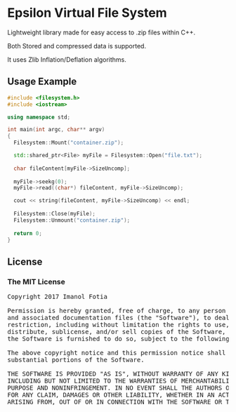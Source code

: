 # Epsilon Virtual File System

Lightweight library made for easy access to .zip files within C++.

Both Stored and compressed data is supported.

It uses Zlib Inflation/Deflation algorithms.

## Usage Example
```c++
#include <filesystem.h>
#include <iostream>

using namespace std;

int main(int argc, char** argv)
{
  Filesystem::Mount("container.zip");

  std::shared_ptr<File> myFile = Filesystem::Open("file.txt");
  
  char fileContent[myFile->SizeUncomp];
  
  myFile->seekg(0);
  myFile->read((char*) fileContent, myFile->SizeUncomp);

  cout << string(fileContent, myFile->SizeUncomp) << endl;
  
  Filesystem::Close(myFile);
  Filesystem::Unmount("container.zip");
  
  return 0;
}
```

## License
### The MIT License
<pre>
Copyright 2017 Imanol Fotia

Permission is hereby granted, free of charge, to any person obtaining a copy of this software
and associated documentation files (the "Software"), to deal in the Software without
restriction, including without limitation the rights to use, copy, modify, merge, publish, 
distribute, sublicense, and/or sell copies of the Software, and to permit persons to whom 
the Software is furnished to do so, subject to the following conditions:

The above copyright notice and this permission notice shall be included in all copies or
substantial portions of the Software.

THE SOFTWARE IS PROVIDED "AS IS", WITHOUT WARRANTY OF ANY KIND, EXPRESS OR IMPLIED, 
INCLUDING BUT NOT LIMITED TO THE WARRANTIES OF MERCHANTABILITY, FITNESS FOR A PARTICULAR 
PURPOSE AND NONINFRINGEMENT. IN NO EVENT SHALL THE AUTHORS OR COPYRIGHT HOLDERS BE LIABLE 
FOR ANY CLAIM, DAMAGES OR OTHER LIABILITY, WHETHER IN AN ACTION OF CONTRACT, TORT OR OTHERWISE,
ARISING FROM, OUT OF OR IN CONNECTION WITH THE SOFTWARE OR THE USE OR OTHER DEALINGS IN THE SOFTWARE.
</pre>
